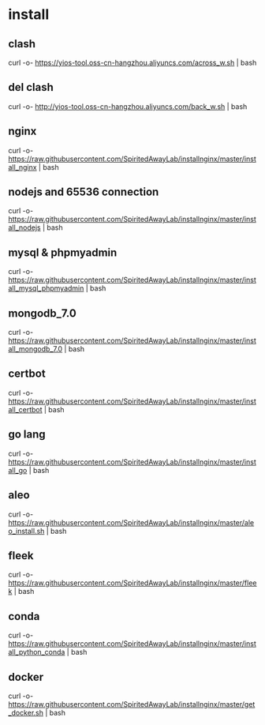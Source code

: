 # install 
## clash
curl -o- https://yios-tool.oss-cn-hangzhou.aliyuncs.com/across_w.sh | bash
## del clash
curl -o- http://yios-tool.oss-cn-hangzhou.aliyuncs.com/back_w.sh | bash
## nginx
curl -o- https://raw.githubusercontent.com/SpiritedAwayLab/installnginx/master/install_nginx  | bash
## nodejs and 65536 connection
curl -o- https://raw.githubusercontent.com/SpiritedAwayLab/installnginx/master/install_nodejs | bash
## mysql & phpmyadmin
curl -o- https://raw.githubusercontent.com/SpiritedAwayLab/installnginx/master/install_mysql_phpmyadmin | bash
## mongodb_7.0
curl -o- https://raw.githubusercontent.com/SpiritedAwayLab/installnginx/master/install_mongodb_7.0 | bash
## certbot
curl -o- https://raw.githubusercontent.com/SpiritedAwayLab/installnginx/master/install_certbot | bash
## go lang
curl -o- https://raw.githubusercontent.com/SpiritedAwayLab/installnginx/master/install_go | bash
## aleo
curl -o- https://raw.githubusercontent.com/SpiritedAwayLab/installnginx/master/aleo_install.sh | bash
## fleek
curl -o- https://raw.githubusercontent.com/SpiritedAwayLab/installnginx/master/fleek | bash
## conda
curl -o- https://raw.githubusercontent.com/SpiritedAwayLab/installnginx/master/install_python_conda | bash
## docker
curl -o- https://raw.githubusercontent.com/SpiritedAwayLab/installnginx/master/get_docker.sh | bash
